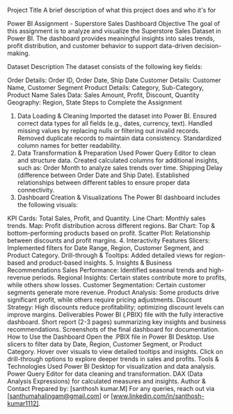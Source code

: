 Project Title
A brief description of what this project does and who it's for

Power BI Assignment - Superstore Sales Dashboard
Objective
The goal of this assignment is to analyze and visualize the Superstore Sales Dataset in Power BI. The dashboard provides meaningful insights into sales trends, profit distribution, and customer behavior to support data-driven decision-making.

Dataset Description
The dataset consists of the following key fields:

Order Details: Order ID, Order Date, Ship Date
Customer Details: Customer Name, Customer Segment
Product Details: Category, Sub-Category, Product Name
Sales Data: Sales Amount, Profit, Discount, Quantity
Geography: Region, State
Steps to Complete the Assignment
1. Data Loading & Cleaning
Imported the dataset into Power BI.
Ensured correct data types for all fields (e.g., dates, currency, text).
Handled missing values by replacing nulls or filtering out invalid records.
Removed duplicate records to maintain data consistency.
Standardized column names for better readability.
2. Data Transformation & Preparation
Used Power Query Editor to clean and structure data.
Created calculated columns for additional insights, such as:
Order Month to analyze sales trends over time.
Shipping Delay (difference between Order Date and Ship Date).
Established relationships between different tables to ensure proper data connectivity.
3. Dashboard Creation & Visualizations
The Power BI dashboard includes the following visuals:

KPI Cards: Total Sales, Profit, and Quantity.
Line Chart: Monthly sales trends.
Map: Profit distribution across different regions.
Bar Chart: Top & bottom-performing products based on profit.
Scatter Plot: Relationship between discounts and profit margins.
4. Interactivity Features
Slicers: Implemented filters for Date Range, Region, Customer Segment, and Product Category.
Drill-through & Tooltips: Added detailed views for region-based and product-based insights.
5. Insights & Business Recommendations
Sales Performance: Identified seasonal trends and high-revenue periods.
Regional Insights: Certain states contribute more to profits, while others show losses.
Customer Segmentation: Certain customer segments generate more revenue.
Product Analysis: Some products drive significant profit, while others require pricing adjustments.
Discount Strategy: High discounts reduce profitability; optimizing discount levels can improve margins.
Deliverables
Power BI (.PBIX) file with the fully interactive dashboard.
Short report (2-3 pages) summarizing key insights and business recommendations.
Screenshots of the final dashboard for documentation.
How to Use the Dashboard
Open the .PBIX file in Power BI Desktop.
Use slicers to filter data by Date, Region, Customer Segment, or Product Category.
Hover over visuals to view detailed tooltips and insights.
Click on drill-through options to explore deeper trends in sales and profits.
Tools & Technologies Used
Power BI Desktop for visualization and data analysis.
Power Query Editor for data cleaning and transformation.
DAX (Data Analysis Expressions) for calculated measures and insights.
Author & Contact
Prepared by: [santhosh kumar.M] For any queries, reach out via [santhumahalingam@gmail.com] or [www.linkedin.com/in/santhosh-kumar1112].
